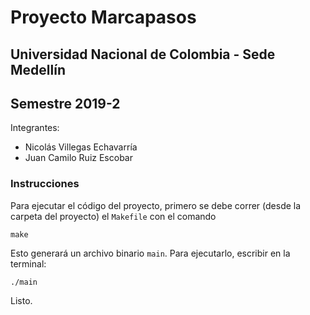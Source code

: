 # Proyecto Marcapasos
## Universidad Nacional de Colombia - Sede Medellín
## Semestre 2019-2

Integrantes:
- Nicolás Villegas Echavarría
- Juan Camilo Ruiz Escobar


### Instrucciones

Para ejecutar el código del proyecto, primero se debe correr (desde la carpeta del proyecto) el `Makefile` con el comando
```
make
```
Esto generará un archivo binario `main`. Para ejecutarlo, escribir en la terminal:
```
./main
```
Listo.